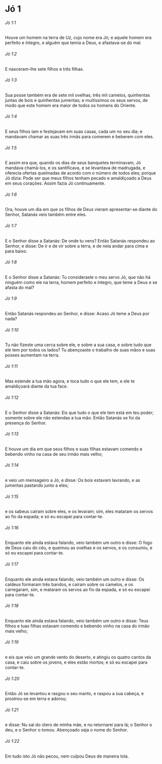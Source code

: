 # Jó 1

###### Jó 1:1

Houve um homem na terra de Uz, cujo nome era Jó; e aquele homem era perfeito e íntegro, e alguém que temia a Deus, e afastava-se do mal.

###### Jó 1:2

E nasceram-lhe sete filhos e três filhas.

###### Jó 1:3

Sua posse também era de sete mil ovelhas, três mil camelos, quinhentas juntas de bois e quinhentas jumentas; e muitíssimos os seus servos, de modo que este homem era maior de todos os homens do Oriente.

###### Jó 1:4

E seus filhos iam e festejavam em suas casas, cada um no seu dia; e mandavam chamar as suas três irmãs para comerem e beberem com eles.

###### Jó 1:5

E assim era que, quando os dias de seus banquetes terminavam, Jó mandava chamá-los, e os santificava, e se levantava de madrugada, e oferecia ofertas queimadas de acordo com o número de todos eles; porque Jó dizia: Pode ser que meus filhos tenham pecado e amaldiçoado a Deus em seus corações. Assim fazia Jó continuamente.

###### Jó 1:6

Ora, houve um dia em que os filhos de Deus vieram apresentar-se diante do Senhor, Satanás veio também entre eles.

###### Jó 1:7

E o Senhor disse a Satanás: De onde tu vens? Então Satanás respondeu ao Senhor, e disse: De ir e de vir sobre a terra, e de nela andar para cima e para baixo.

###### Jó 1:8

E o Senhor disse a Satanás: Tu consideraste o meu servo Jó, que não há ninguém como ele na terra, homem perfeito e íntegro, que teme a Deus e se afasta do mal?

###### Jó 1:9

Então Satanás respondeu ao Senhor, e disse: Acaso Jó teme a Deus por nada?

###### Jó 1:10

Tu não fizeste uma cerca sobre ele, e sobre a sua casa, e sobre tudo que ele tem por todos os lados? Tu abençoaste o trabalho de suas mãos e suas posses aumentam na terra.

###### Jó 1:11

Mas estende a tua mão agora, e toca tudo o que ele tem, e ele te amaldiçoará diante da tua face.

###### Jó 1:12

E o Senhor disse a Satanás: Eis que tudo o que ele tem está em teu poder; somente sobre ele não estendas a tua mão. Então Satanás se foi da presença do Senhor.

###### Jó 1:13

E houve um dia em que seus filhos e suas filhas estavam comendo e bebendo vinho na casa de seu irmão mais velho;

###### Jó 1:14

e veio um mensageiro a Jó, e disse: Os bois estavam lavrando, e as jumentas pastando junto a eles;

###### Jó 1:15

e os sabeus caíram sobre eles, e os levaram; sim, eles mataram os servos ao fio da espada; e só eu escapei para contar-te.

###### Jó 1:16

Enquanto ele ainda estava falando, veio também um outro e disse: O fogo de Deus caiu do céu, e queimou as ovelhas e os servos, e os consumiu, e só eu escapei para contar-te.

###### Jó 1:17

Enquanto ele ainda estava falando, veio também um outro e disse: Os caldeus formaram três bandos, e caíram sobre os camelos, e os carregaram, sim, e mataram os servos ao fio da espada, e só eu escapei para contar-te.

###### Jó 1:18

Enquanto ele ainda estava falando, veio também um outro e disse: Teus filhos e tuas filhas estavam comendo e bebendo vinho na casa do irmão mais velho;

###### Jó 1:19

e eis que veio um grande vento do deserto, e atingiu os quatro cantos da casa, e caiu sobre os jovens, e eles estão mortos; e só eu escapei para contar-te.

###### Jó 1:20

Então Jó se levantou e rasgou o seu manto, e raspou a sua cabeça, e prostrou-se em terra e adorou;

###### Jó 1:21

e disse: Nu saí do útero de minha mãe, e nu retornarei para lá; o Senhor o deu, e o Senhor o tomou. Abençoado seja o nome do Senhor.

###### Jó 1:22

Em tudo isto Jó não pecou, nem culpou Deus de maneira tola.

